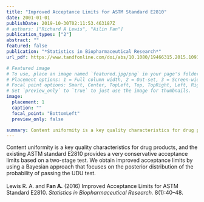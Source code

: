 ```yaml
---
title: "Improved Acceptance Limits for ASTM Standard E2810"
date: 2001-01-01
publishDate: 2019-10-30T02:11:53.463187Z
# authors: ["Richard A Lewis", "Ailin Fan"]
publication_types: ["2"]
abstract: ""
featured: false
publication: "*Statistics in Biopharmaceutical Research*"
url_pdf: https://www.tandfonline.com/doi/abs/10.1080/19466315.2015.1093959?journalCode=usbr20

# Featured image
# To use, place an image named `featured.jpg/png` in your page's folder.
# Placement options: 1 = Full column width, 2 = Out-set, 3 = Screen-width
# Focal point options: Smart, Center, TopLeft, Top, TopRight, Left, Right, BottomLeft, Bottom, BottomRight
# Set `preview_only` to `true` to just use the image for thumbnails.
image:
  placement: 1
  caption: ""
  focal_point: "BottomLeft"
  preview_only: false

summary: Content uniformity is a key quality characteristics for drug products, and the existing ASTM standard E2810 provides a very conservative acceptance limits based on a two-stage test. We obtain improved acceptance limits by using a Bayesian approach that focuses on the posterior distribution of the probability of passing the UDU test.<br/><br/>Lewis R. A. and Fan A. (2016) Improved Acceptance Limits for ASTM Standard E2810. Statistics in Biopharmaceutical Research. 8(1):40–48. 
---
```


Content uniformity is a key quality characteristics for drug products, and the existing ASTM standard E2810 provides a very conservative acceptance limits based on a two-stage test. We obtain improved acceptance limits by using a Bayesian approach that focuses on the posterior distribution of the probability of passing the UDU test.
<br/><br/>
Lewis R. A. and **Fan A.** (2016) Improved Acceptance Limits for ASTM Standard E2810. *Statistics in Biopharmaceutical Research.* 8(1):40–48. 

